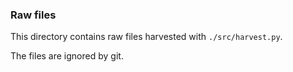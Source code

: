 ### Raw files

This directory contains raw files harvested with `./src/harvest.py`.

The files are ignored by git.